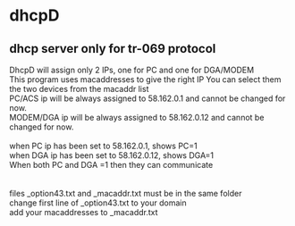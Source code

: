 # dhcpD
## dhcp server only for tr-069 protocol

DhcpD will assign only 2 IPs, one for PC and one for DGA/MODEM<BR>
This program uses macaddresses to give the right IP
You can select them the two devices from the macaddr list<BR>
PC/ACS ip will be always assigned to 58.162.0.1 and cannot be changed for now.<BR>
MODEM/DGA ip will be always assigned to 58.162.0.12 and cannot be changed for now.<BR>
<BR>
when PC ip has been set to 58.162.0.1, shows PC=1<BR>
when DGA ip has been set to 58.162.0.12, shows DGA=1<BR>
When both PC and DGA =1 then they can communicate<BR>
<BR>  
files _option43.txt and _macaddr.txt must be in the same folder<BR>
change first line of _option43.txt to your domain<BR>
add your macaddresses to _macaddr.txt<BR>
